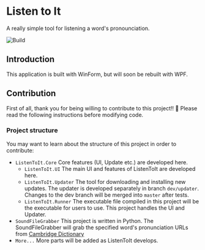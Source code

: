 # Listen to It
A really simple tool for listening a word's pronounciation.

![Build](https://github.com/ShingZhanho/ListenToIt/workflows/Build/badge.svg)

## Introduction
This application is built with WinForm, but will soon be rebuilt with WPF.

## Contribution
First of all, thank you for being willing to contribute to this project!! :sparkling_heart:
Please read the following instructions before modifying code.

### Project structure
You may want to learn about the structure of this project in order to contribute:
- `ListenToIt.Core` Core features (UI, Update etc.) are developed here.
  - `ListenToIt.UI` The main UI and features of ListenToIt are developed here.
  - `ListenToIt.Updater` The tool for downloading and installing new updates. The updater is developed separately in branch `dev/updater`. Changes to the dev branch will be merged into `master` after tests.
  - `ListenToIt.Runner` The executable file compiled in this project will be the executable for users to use. This project handles the UI and Updater.
- `SoundFileGrabber` This project is written in Python. The SoundFileGrabber will grab the specified word's pronunciation URLs from [Cambridge Dictionary](dictionary.cambridge.org)
- `More...` More parts will be added as ListenToIt develops.
